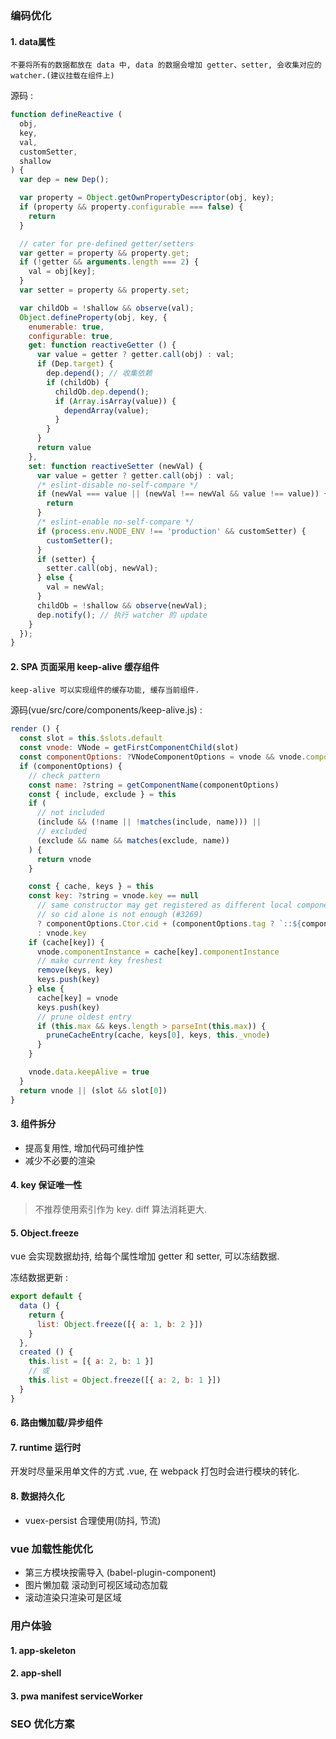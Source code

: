 ### 编码优化

#### 1. data属性

```
不要将所有的数据都放在 data 中, data 的数据会增加 getter、setter, 会收集对应的 watcher.(建议挂载在组件上)
```
源码 :
```javascript
function defineReactive (
  obj,
  key,
  val,
  customSetter,
  shallow
) {
  var dep = new Dep();

  var property = Object.getOwnPropertyDescriptor(obj, key);
  if (property && property.configurable === false) {
    return
  }

  // cater for pre-defined getter/setters
  var getter = property && property.get;
  if (!getter && arguments.length === 2) {
    val = obj[key];
  }
  var setter = property && property.set;

  var childOb = !shallow && observe(val);
  Object.defineProperty(obj, key, {
    enumerable: true,
    configurable: true,
    get: function reactiveGetter () {
      var value = getter ? getter.call(obj) : val;
      if (Dep.target) {
        dep.depend(); // 收集依赖
        if (childOb) {
          childOb.dep.depend();
          if (Array.isArray(value)) {
            dependArray(value);
          }
        }
      }
      return value
    },
    set: function reactiveSetter (newVal) {
      var value = getter ? getter.call(obj) : val;
      /* eslint-disable no-self-compare */
      if (newVal === value || (newVal !== newVal && value !== value)) {
        return
      }
      /* eslint-enable no-self-compare */
      if (process.env.NODE_ENV !== 'production' && customSetter) {
        customSetter();
      }
      if (setter) {
        setter.call(obj, newVal);
      } else {
        val = newVal;
      }
      childOb = !shallow && observe(newVal);
      dep.notify(); // 执行 watcher 的 update
    }
  });
}
```

#### 2. SPA 页面采用 keep-alive 缓存组件

```
keep-alive 可以实现组件的缓存功能, 缓存当前组件.
```

源码(vue/src/core/components/keep-alive.js) :

```javascript
render () {
  const slot = this.$slots.default
  const vnode: VNode = getFirstComponentChild(slot)
  const componentOptions: ?VNodeComponentOptions = vnode && vnode.componentOptions
  if (componentOptions) {
    // check pattern
    const name: ?string = getComponentName(componentOptions)
    const { include, exclude } = this
    if (
      // not included
      (include && (!name || !matches(include, name))) ||
      // excluded
      (exclude && name && matches(exclude, name))
    ) {
      return vnode
    }

    const { cache, keys } = this
    const key: ?string = vnode.key == null
      // same constructor may get registered as different local components
      // so cid alone is not enough (#3269)
      ? componentOptions.Ctor.cid + (componentOptions.tag ? `::${componentOptions.tag}` : '')
      : vnode.key
    if (cache[key]) {
      vnode.componentInstance = cache[key].componentInstance
      // make current key freshest
      remove(keys, key)
      keys.push(key)
    } else {
      cache[key] = vnode
      keys.push(key)
      // prune oldest entry
      if (this.max && keys.length > parseInt(this.max)) {
        pruneCacheEntry(cache, keys[0], keys, this._vnode)
      }
    }

    vnode.data.keepAlive = true
  }
  return vnode || (slot && slot[0])
}
```

#### 3. 组件拆分

- 提高复用性, 增加代码可维护性
- 减少不必要的渲染

#### 4. key 保证唯一性

> 不推荐使用索引作为 key. diff 算法消耗更大.

#### 5. Object.freeze

vue 会实现数据劫持, 给每个属性增加 getter 和 setter, 可以冻结数据.

冻结数据更新 :
```javascript
export default {
  data () {
    return {
      list: Object.freeze([{ a: 1, b: 2 }])
    }
  },
  created () {
    this.list = [{ a: 2, b: 1 }]
    // 或
    this.list = Object.freeze([{ a: 2, b: 1 }])
  }
}
```

#### 6. 路由懒加载/异步组件

#### 7. runtime 运行时

开发时尽量采用单文件的方式 .vue, 在 webpack 打包时会进行模块的转化.

#### 8. 数据持久化

- vuex-persist 合理使用(防抖, 节流)

### vue 加载性能优化

- 第三方模块按需导入 (babel-plugin-component)
- 图片懒加载 滚动到可视区域动态加载
- 滚动渲染只渲染可是区域

### 用户体验

#### 1. app-skeleton
#### 2. app-shell
#### 3. pwa manifest serviceWorker

### SEO 优化方案



